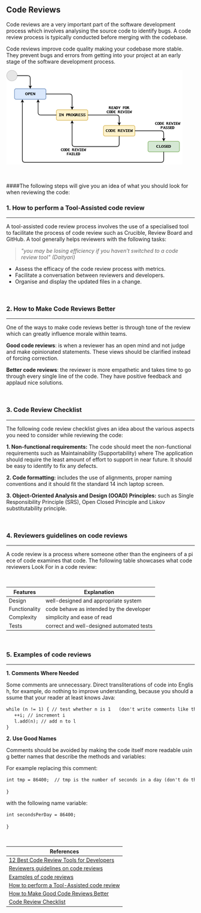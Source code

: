 ## Code Reviews

Code reviews are a very important part of the software development process which involves analysing
the source code to identify bugs. A code review process is typically conducted 
before merging with the codebase.

Code reviews improve code quality making your codebase more stable. They prevent bugs and errors
from getting into your project at an early stage of the software development process. 

![](Images/codeReviewIntro1.png "code review image")

&nbsp;

####The following steps will give you an idea of what you should look for when reviewing the code:

### 1. How to perform a Tool-Assisted code review

---
A tool-assisted code review process involves the use of a specialised tool to facilitate the process of code review such as Crucible, Review Board and GitHub. A tool generally helps reviewers with the following tasks:

> <em> "you may be losing efficiency if you haven’t switched to a code review tool" (Daityari) </em>

+ Assess the efficacy of the code review process with metrics.
+ Facilitate a conversation between reviewers and developers.
+ Organise and display the updated files in a change.

&nbsp;

### 2. How to Make Code Reviews Better

---
One of the ways to make code reviews better is through tone of the review which can greatly influence morale within teams.

**Good code reviews**: is when a reviewer has an open mind and not judge and make opinionated statements. These views should be clarified instead of forcing correction.

**Better code reviews**: the reviewer is more empathetic and takes time to go through every single line of the code. They have positive feedback and applaud nice solutions.

&nbsp;


### 3. Code Review Checklist

---
The following code review checklist gives an idea about the various aspects you need to consider while reviewing the code:

**1. Non-functional requirements:** The code should meet the non-functional requirements such as Maintainability (Supportability) where The application should require the least amount of effort to support in near future. It should be easy to identify to fix any defects.

**2. Code formatting:** includes the use of alignments, proper naming conventions and it should fit the standard 14 inch laptop screen.

**3. Object-Oriented Analysis and Design (OOAD) Principles:** such as Single Responsibility Principle (SRS), Open Closed Principle and Liskov substitutability principle.

&nbsp;

### 4. Reviewers guidelines on code reviews

---

A code review is a process where someone other than the engineers of a piece of code examines that code. The following table showcases what code reviewers Look For in a code review:

&nbsp;

| Features  | Explanation |
| ------ | ----------- |
| Design   | well-designed and appropriate system |
| Functionality | code behave as intended by the developer |
| Complexity    | simplicity and ease of read |
| Tests    | correct and well-designed automated tests |


&nbsp;


### 5. Examples of code reviews

---

**1. Comments Where Needed** 

Some comments are unnecessary. Direct transliterations of code into English, for example, do nothing to improve understanding, because you should assume that your reader at least knows Java:

```
while (n != 1) { // test whether n is 1   (don't write comments like this!)
   ++i; // increment i
   l.add(n); // add n to l
}
```

**2. Use Good Names** 

Comments should be avoided by making the code itself more readable using better names that describe the methods and variables:

For example replacing this comment: 
```
int tmp = 86400;  // tmp is the number of seconds in a day (don't do this!)

}
```
with the following name variable:
```
int secondsPerDay = 86400;

}
```

&nbsp;


|References |
|---|
|[12 Best Code Review Tools for Developers](https://kinsta.com/blog/code-review-tools/)|
|[Reviewers guidelines on code reviews](https://google.github.io/eng-practices/review/reviewer/looking-for.html)|
|[Examples of code reviews](https://web.mit.edu/6.005/www/fa15/classes/04-code-review/)|
|[How to perform a Tool-Assisted code review](https://stackoverflow.blog/2019/09/30/how-to-make-good-code-reviews-better/)|
|[How to Make Good Code Reviews Better](https://stackoverflow.blog/2019/09/30/how-to-make-good-code-reviews-better/)|
|[Code Review Checklist](https://www.evoketechnologies.com/blog/code-review-checklist-perform-effective-code-reviews/)|

